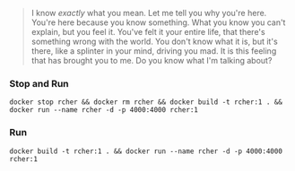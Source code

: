 >I know *exactly* what you mean.
Let me tell you why you're here.
You're here because you know something.
What you know you can't explain, but you feel it.
You've felt it your entire life, that there's something wrong with the world.
You don't know what it is, but it's there, like a splinter in your mind, driving you mad.
It is this feeling that has brought you to me. Do you know what I'm talking about?

### Stop and Run
```
docker stop rcher && docker rm rcher && docker build -t rcher:1 . && docker run --name rcher -d -p 4000:4000 rcher:1
```

### Run
```
docker build -t rcher:1 . && docker run --name rcher -d -p 4000:4000 rcher:1
```